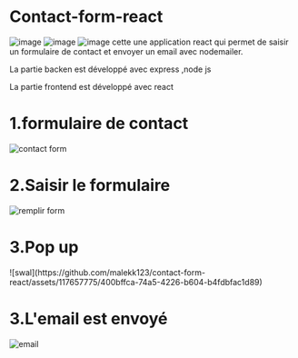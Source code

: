 # Contact-form-react
![image](https://github.com/malekk123/contact-form-react/assets/117657775/58cc9dd7-d849-49b2-bd6a-2a3213ef540d) ![image](https://github.com/malekk123/contact-form-react/assets/117657775/ef316efc-902c-4d12-b91d-f2cb17f2e8d2) ![image](https://github.com/malekk123/contact-form-react/assets/117657775/136d928b-7388-4cd2-b0c2-7a2baf3a396c)
cette une application react qui permet de saisir un formulaire de contact et envoyer un email avec nodemailer.

La partie backen est développé avec express ,node js 


La partie frontend est développé avec react 



<h1>1.formulaire de contact</h1>

![contact form](https://github.com/malekk123/contact-form-react/assets/117657775/8c3aeefc-ad1f-4e93-a91d-e035ce04c68a)


<h1>2.Saisir le formulaire</h1>

![remplir form](https://github.com/malekk123/contact-form-react/assets/117657775/1f0032c7-8831-4ca9-a8be-29d735805f9a)

<h1>3.Pop up </h1>
![swal](https://github.com/malekk123/contact-form-react/assets/117657775/400bffca-74a5-4226-b604-b4fdbfac1d89)

<h1>3.L'email est envoyé</h1>

![email](https://github.com/malekk123/contact-form-react/assets/117657775/730984f3-9d62-4a41-85b4-78c1a6c3bcf8)

